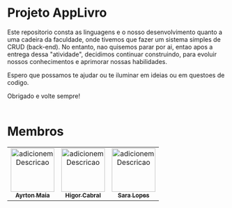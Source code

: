 # Projeto AppLivro
Este repositorio consta as linguagens e o nosso desenvolvimento quanto a uma cadeira da faculdade, onde tivemos que fazer um sistema simples de CRUD (back-end).
No entanto, nao quisemos parar por ai, entao apos a entrega dessa "atividade", decidimos continuar construindo, para evoluir nossos conhecimentos e aprimorar nossas habilidades.

Espero que possamos te ajudar ou te iluminar em ideias ou em questoes de codigo.

Obrigado e volte sempre!
<br>
<br>

# Membros
<table>
  <tr>
    <td align="center"><a href="https://www.linkedin.com/in/ayrton-maia-404489228/"><img src="https://avatars.githubusercontent.com/u/98968093?v=4" width="100px;" alt="adicionemDescricao"/><br /><sub><b>Ayrton Maia</b></sub></a></td>
    <td align="center"><a href="https://www.linkedin.com/in/higor-cabrall/"><img src="https://avatars.githubusercontent.com/u/104106899?v=4" width="100px;" alt="adicionemDescricao"/><br /><sub><b>Higor Cabral</b></sub></a></td>
    <td align="center"><a href="https://www.linkedin.com/in/sara-lopess/"><img src="https://avatars.githubusercontent.com/u/105460304?v=4" width="100px;" alt="adicionemDescricao"/><br /><sub><b>Sara Lopes</b></sub></a></td>
  </tr>
</table>
